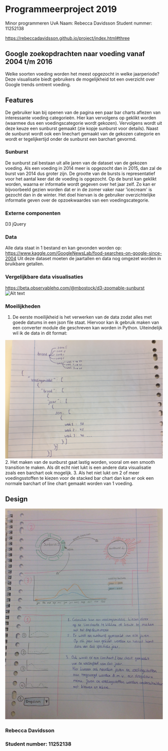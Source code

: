 # Programmeerproject 2019
Minor programmeren UvA
Naam: Rebecca Davidsson
Student nummer: 11252138

https://rebeccadavidsson.github.io/project/index.html#three

## Google zoekopdrachten naar voeding vanaf 2004 t/m 2016
Welke soorten voeding worden het meest opgezocht in welke jaarperiode?
Deze visualisatie biedt gebruikers de mogelijkheid tot een overzicht over Google trends omtrent voeding.

## Features
De gebruiker kan bij openen van de pagina een paar bar charts aflezen van interessante voeding categorieën. Hier kan vervolgens op geklikt worden (waarmee dus een voedingscategorie wordt gekozen). Vervolgens wordt uit deze keuze een sunburst gemaakt (zie kopje sunburst voor details). Naast de sunburst wordt ook een linechart gemaakt van de gekozen categorie en wordt er tegelijkertijd onder de sunburst een barchart gevormd.

### Sunburst
De sunburst zal bestaan uit alle jaren van de dataset van de gekozen voeding. Als een voeding in 2014 meer is opgezocht dan in 2015, dan zal de burst van 2014 dus groter zijn. De grootte van de bursts is representatief voor het aantal keer dat de voeding is opgezocht. Op de burst kan geklikt worden, waarna er informatie wordt gegeven over het jaar zelf. Zo kan er bijvoorbeeld gezien worden dat er in de zomer vaker naar 'icecream' is gezocht dan in de winter.
Het doel hiervan is de gebruiker overzichtelijke informatie geven over de opzoekwaardes van een voedingscategorie.

### Externe componenten
D3
jQuery

### Data
Alle data staat in 1 bestand en kan gevonden worden op:
https://www.kaggle.com/GoogleNewsLab/food-searches-on-google-since-2004
Uit deze dataset moeten de jaartallen en data nog omgezet worden in bruikbare getallen.

### Vergelijkbare data visualisaties
https://beta.observablehq.com/@mbostock/d3-zoomable-sunburst
![Alt text](doc/sunburst.jpg)

### Moeilijkheden
1. De eerste moeilijkheid is het verwerken van de data zodat alles met goede datums in een json file staat. Hiervoor kan ik gebruik maken van een converter module die geschreven kan worden in Python.
Uiteindelijk wil ik de data in dit format:

![Alt text](doc/json_example.jpg)
2. Het maken van de sunburst gaat lastig worden, vooral om een smooth transition te maken. Als dit echt niet lukt is een andere data visualisatie zoals een barchart ook mogelijk.
3. Als het niet lukt om 2 of meer voedingsstoffen te kiezen voor de stacked bar chart dan kan er ook een normale barchart of line chart gemaakt worden van 1 voeding.

## Design
![Alt text](doc/design.jpeg)

### Rebecca Davidsson
### Student number: 11252138
